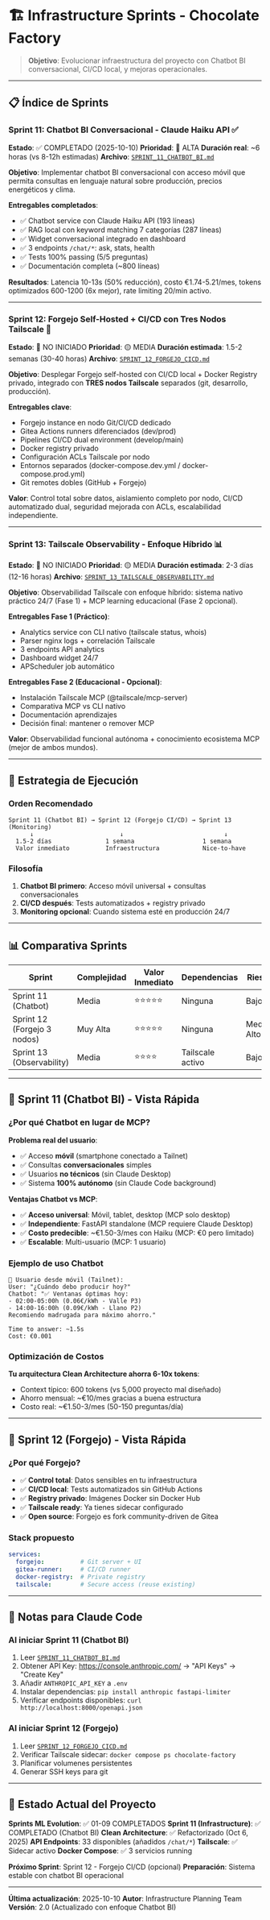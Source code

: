 # 🏗️ Infrastructure Sprints - Chocolate Factory

> **Objetivo**: Evolucionar infraestructura del proyecto con Chatbot BI conversacional, CI/CD local, y mejoras operacionales.

---

## 📋 Índice de Sprints

### Sprint 11: Chatbot BI Conversacional - Claude Haiku API ✅
**Estado**: ✅ COMPLETADO (2025-10-10)
**Prioridad**: 🔴 ALTA
**Duración real**: ~6 horas (vs 8-12h estimadas)
**Archivo**: [`SPRINT_11_CHATBOT_BI.md`](./SPRINT_11_CHATBOT_BI.md)

**Objetivo**: Implementar chatbot BI conversacional con acceso móvil que permita consultas en lenguaje natural sobre producción, precios energéticos y clima.

**Entregables completados**:
- ✅ Chatbot service con Claude Haiku API (193 líneas)
- ✅ RAG local con keyword matching 7 categorías (287 líneas)
- ✅ Widget conversacional integrado en dashboard
- ✅ 3 endpoints `/chat/*`: ask, stats, health
- ✅ Tests 100% passing (5/5 preguntas)
- ✅ Documentación completa (~800 líneas)

**Resultados**: Latencia 10-13s (50% reducción), costo €1.74-5.21/mes, tokens optimizados 600-1200 (6x mejor), rate limiting 20/min activo.

---

### Sprint 12: Forgejo Self-Hosted + CI/CD con Tres Nodos Tailscale 🔐
**Estado**: 🔴 NO INICIADO
**Prioridad**: 🟡 MEDIA
**Duración estimada**: 1.5-2 semanas (30-40 horas)
**Archivo**: [`SPRINT_12_FORGEJO_CICD.md`](./SPRINT_12_FORGEJO_CICD.md)

**Objetivo**: Desplegar Forgejo self-hosted con CI/CD local + Docker Registry privado, integrado con **TRES nodos Tailscale** separados (git, desarrollo, producción).

**Entregables clave**:
- Forgejo instance en nodo Git/CI/CD dedicado
- Gitea Actions runners diferenciados (dev/prod)
- Pipelines CI/CD dual environment (develop/main)
- Docker registry privado
- Configuración ACLs Tailscale por nodo
- Entornos separados (docker-compose.dev.yml / docker-compose.prod.yml)
- Git remotes dobles (GitHub + Forgejo)

**Valor**: Control total sobre datos, aislamiento completo por nodo, CI/CD automatizado dual, seguridad mejorada con ACLs, escalabilidad independiente.

---

### Sprint 13: Tailscale Observability - Enfoque Híbrido 📊
**Estado**: 🔴 NO INICIADO
**Prioridad**: 🟡 MEDIA
**Duración estimada**: 2-3 días (12-16 horas)
**Archivo**: [`SPRINT_13_TAILSCALE_OBSERVABILITY.md`](./SPRINT_13_TAILSCALE_OBSERVABILITY.md)

**Objetivo**: Observabilidad Tailscale con enfoque híbrido: sistema nativo práctico 24/7 (Fase 1) + MCP learning educacional (Fase 2 opcional).

**Entregables Fase 1 (Práctico)**:
- Analytics service con CLI nativo (tailscale status, whois)
- Parser nginx logs + correlación Tailscale
- 3 endpoints API analytics
- Dashboard widget 24/7
- APScheduler job automático

**Entregables Fase 2 (Educacional - Opcional)**:
- Instalación Tailscale MCP (@tailscale/mcp-server)
- Comparativa MCP vs CLI nativo
- Documentación aprendizajes
- Decisión final: mantener o remover MCP

**Valor**: Observabilidad funcional autónoma + conocimiento ecosistema MCP (mejor de ambos mundos).

---

## 🎯 Estrategia de Ejecución

### Orden Recomendado

```
Sprint 11 (Chatbot BI) → Sprint 12 (Forgejo CI/CD) → Sprint 13 (Monitoring)
      ↓                        ↓                            ↓
  1.5-2 días               1 semana                   1 semana
  Valor inmediato          Infraestructura            Nice-to-have
```

### Filosofía

1. **Chatbot BI primero**: Acceso móvil universal + consultas conversacionales
2. **CI/CD después**: Tests automatizados + registry privado
3. **Monitoring opcional**: Cuando sistema esté en producción 24/7

---

## 📊 Comparativa Sprints

| Sprint | Complejidad | Valor Inmediato | Dependencias | Riesgo | Costo/mes | Estado |
|--------|-------------|-----------------|--------------|--------|-----------|--------|
| Sprint 11 (Chatbot) | Media | ⭐⭐⭐⭐⭐ | Ninguna | Bajo | ~€2 | ✅ COMPLETADO |
| Sprint 12 (Forgejo 3 nodos) | Muy Alta | ⭐⭐⭐⭐⭐ | Ninguna | Medio-Alto | €0 | 🔴 Pendiente |
| Sprint 13 (Observability) | Media | ⭐⭐⭐⭐ | Tailscale activo | Bajo | €0 | 🔴 Pendiente |

---

## 🚀 Sprint 11 (Chatbot BI) - Vista Rápida

### ¿Por qué Chatbot en lugar de MCP?

**Problema real del usuario**:
- ✅ Acceso **móvil** (smartphone conectado a Tailnet)
- ✅ Consultas **conversacionales** simples
- ✅ Usuarios **no técnicos** (sin Claude Desktop)
- ✅ Sistema **100% autónomo** (sin Claude Code background)

**Ventajas Chatbot vs MCP**:
- ✅ **Acceso universal**: Móvil, tablet, desktop (MCP solo desktop)
- ✅ **Independiente**: FastAPI standalone (MCP requiere Claude Desktop)
- ✅ **Costo predecible**: ~€1.50-3/mes con Haiku (MCP: €0 pero limitado)
- ✅ **Escalable**: Multi-usuario (MCP: 1 usuario)

### Ejemplo de uso Chatbot

```
📱 Usuario desde móvil (Tailnet):
User: "¿Cuándo debo producir hoy?"
Chatbot: "✅ Ventanas óptimas hoy:
- 02:00-05:00h (0.06€/kWh - Valle P3)
- 14:00-16:00h (0.09€/kWh - Llano P2)
Recomiendo madrugada para máximo ahorro."

Time to answer: ~1.5s
Cost: €0.001
```

### Optimización de Costos

**Tu arquitectura Clean Architecture ahorra 6-10x tokens**:
- Context típico: 600 tokens (vs 5,000 proyecto mal diseñado)
- Ahorro mensual: ~€10/mes gracias a buena estructura
- Costo real: ~€1.50-3/mes (50-150 preguntas/día)

---

## 🔧 Sprint 12 (Forgejo) - Vista Rápida

### ¿Por qué Forgejo?

- ✅ **Control total**: Datos sensibles en tu infraestructura
- ✅ **CI/CD local**: Tests automatizados sin GitHub Actions
- ✅ **Registry privado**: Imágenes Docker sin Docker Hub
- ✅ **Tailscale ready**: Ya tienes sidecar configurado
- ✅ **Open source**: Forgejo es fork community-driven de Gitea

### Stack propuesto

```yaml
services:
  forgejo:          # Git server + UI
  gitea-runner:     # CI/CD runner
  docker-registry:  # Private registry
  tailscale:        # Secure access (reuse existing)
```

---

## 📝 Notas para Claude Code

### Al iniciar Sprint 11 (Chatbot BI)
1. Leer [`SPRINT_11_CHATBOT_BI.md`](./SPRINT_11_CHATBOT_BI.md)
2. Obtener API Key: https://console.anthropic.com/ → "API Keys" → "Create Key"
3. Añadir `ANTHROPIC_API_KEY` a `.env`
4. Instalar dependencias: `pip install anthropic fastapi-limiter`
5. Verificar endpoints disponibles: `curl http://localhost:8000/openapi.json`

### Al iniciar Sprint 12 (Forgejo)
1. Leer [`SPRINT_12_FORGEJO_CICD.md`](./SPRINT_12_FORGEJO_CICD.md)
2. Verificar Tailscale sidecar: `docker compose ps chocolate-factory`
3. Planificar volumenes persistentes
4. Generar SSH keys para git

---

## 🔄 Estado Actual del Proyecto

**Sprints ML Evolution**: ✅ 01-09 COMPLETADOS
**Sprint 11 (Infrastructure)**: ✅ COMPLETADO (Chatbot BI)
**Clean Architecture**: ✅ Refactorizado (Oct 6, 2025)
**API Endpoints**: 33 disponibles (añadidos `/chat/*`)
**Tailscale**: ✅ Sidecar activo
**Docker Compose**: ✅ 3 servicios running

**Próximo Sprint**: Sprint 12 - Forgejo CI/CD (opcional)
**Preparación**: Sistema estable con chatbot BI operacional

---

**Última actualización**: 2025-10-10
**Autor**: Infrastructure Planning Team
**Versión**: 2.0 (Actualizado con enfoque Chatbot BI)
